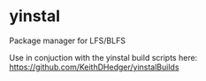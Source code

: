# yinstal
Package manager for LFS/BLFS

Use in conjuction with the yinstal build scripts here:
https://github.com/KeithDHedger/yinstalBuilds